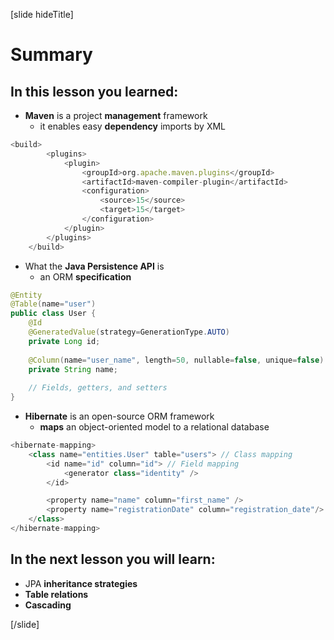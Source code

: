 [slide hideTitle]

# Summary

## In this lesson you learned:

- **Maven** is a project **management** framework
  * it enables easy **dependency** imports by XML

```js
<build>
        <plugins>
            <plugin>
                <groupId>org.apache.maven.plugins</groupId>
                <artifactId>maven-compiler-plugin</artifactId>
                <configuration>
                    <source>15</source>
                    <target>15</target>
                </configuration>
            </plugin>
        </plugins>
    </build>
```

- What the **Java Persistence API** is
  * an ORM **specification**

```java
@Entity
@Table(name="user")
public class User {
    @Id
    @GeneratedValue(strategy=GenerationType.AUTO)
    private Long id;
    
    @Column(name="user_name", length=50, nullable=false, unique=false)
    private String name;
    
    // Fields, getters, and setters
}
```

- **Hibernate** is an open-source ORM framework 
  * **maps** an object-oriented model to a relational database

```js
<hibernate-mapping>
    <class name="entities.User" table="users"> // Class mapping
        <id name="id" column="id"> // Field mapping
            <generator class="identity" />
        </id>

        <property name="name" column="first_name" />
        <property name="registrationDate" column="registration_date"/> // Field mapping
    </class>
</hibernate-mapping>
```

## In the next lesson you will learn:

- JPA **inheritance strategies**
- **Table relations**
- **Cascading**


[/slide]